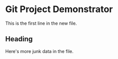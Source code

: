 # Git Project Demonstrator

This is the first line in the new file.

## Heading

Here's more junk data in the file.
